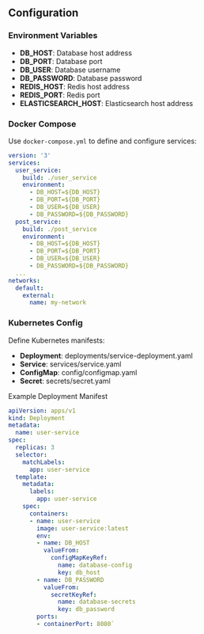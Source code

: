## Configuration

### Environment Variables
- **DB_HOST**: Database host address
- **DB_PORT**: Database port
- **DB_USER**: Database username
- **DB_PASSWORD**: Database password
- **REDIS_HOST**: Redis host address
- **REDIS_PORT**: Redis port
- **ELASTICSEARCH_HOST**: Elasticsearch host address

### Docker Compose
Use `docker-compose.yml` to define and configure services:
```yaml
version: '3'
services:
  user_service:
    build: ./user_service
    environment:
      - DB_HOST=${DB_HOST}
      - DB_PORT=${DB_PORT}
      - DB_USER=${DB_USER}
      - DB_PASSWORD=${DB_PASSWORD}
  post_service:
    build: ./post_service
    environment:
      - DB_HOST=${DB_HOST}
      - DB_PORT=${DB_PORT}
      - DB_USER=${DB_USER}
      - DB_PASSWORD=${DB_PASSWORD}
  ...
networks:
  default:
    external:
      name: my-network
```

### Kubernetes Config
Define Kubernetes manifests:

- **Deployment**: deployments/service-deployment.yaml
- **Service**: services/service.yaml
- **ConfigMap**: config/configmap.yaml
- **Secret**: secrets/secret.yaml

Example Deployment Manifest
```yaml
apiVersion: apps/v1
kind: Deployment
metadata:
  name: user-service
spec:
  replicas: 3
  selector:
    matchLabels:
      app: user-service
  template:
    metadata:
      labels:
        app: user-service
    spec:
      containers:
      - name: user-service
        image: user-service:latest
        env:
        - name: DB_HOST
          valueFrom:
            configMapKeyRef:
              name: database-config
              key: db_host
        - name: DB_PASSWORD
          valueFrom:
            secretKeyRef:
              name: database-secrets
              key: db_password
        ports:
        - containerPort: 8080`
```